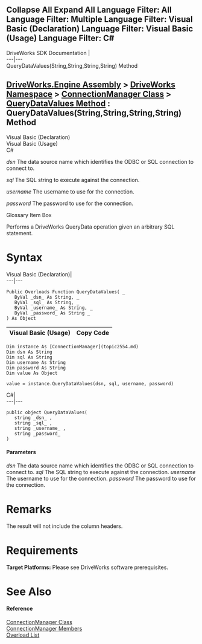 Collapse All Expand All Language Filter: All  Language Filter: Multiple  Language Filter: Visual Basic (Declaration) Language Filter: Visual Basic (Usage) Language Filter: C#  
---  
DriveWorks SDK Documentation  |   
---|---  
QueryDataValues(String,String,String,String) Method   
  
[DriveWorks.Engine Assembly](topic2156.md) > [DriveWorks Namespace](topic2159.md) > [ConnectionManager Class](topic2554.md) > [QueryDataValues Method](topic2568.md) : QueryDataValues(String,String,String,String) Method  
---  
  
Visual Basic (Declaration)    
Visual Basic (Usage)    
C# 

_dsn_
    The data source name which identifies the ODBC or SQL connection to connect to.

_sql_
    The SQL string to execute against the connection.

_username_
    The username to use for the connection.

_password_
    The password to use for the connection.

Glossary Item Box

Performs a DriveWorks QueryData operation given an arbitrary SQL statement. 

# Syntax

Visual Basic (Declaration)|   
---|---  
      
    
    Public Overloads Function QueryDataValues( _
       ByVal _dsn_ As String, _
       ByVal _sql_ As String, _
       ByVal _username_ As String, _
       ByVal _password_ As String _
    ) As Object  
  
Visual Basic (Usage)| Copy Code  
---|---  
      
    
    Dim instance As [ConnectionManager](topic2554.md)
    Dim dsn As String
    Dim sql As String
    Dim username As String
    Dim password As String
    Dim value As Object
     
    value = instance.QueryDataValues(dsn, sql, username, password)  
  
C#|   
---|---  
      
    
    public object QueryDataValues( 
       string _dsn_ ,
       string _sql_ ,
       string _username_ ,
       string _password_
    )  
  
#### Parameters

 _dsn_
    The data source name which identifies the ODBC or SQL connection to connect to.
_sql_
    The SQL string to execute against the connection.
_username_
    The username to use for the connection.
_password_
    The password to use for the connection.

# Remarks

The result will not include the column headers.

# Requirements

**Target Platforms:** Please see DriveWorks software prerequisites.

# See Also

#### Reference

[ConnectionManager Class](topic2554.md)   
[ConnectionManager Members](topic2555.md)   
[Overload List](topic2568.md)



